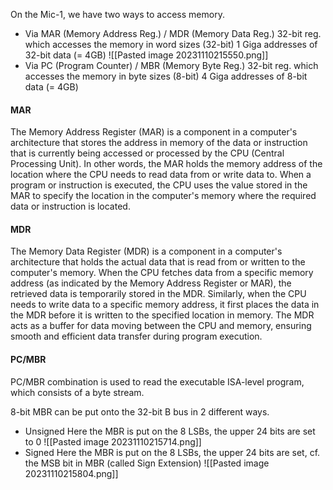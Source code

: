 On the Mic-1, we have two ways to access memory.
* Via MAR (Memory Address Reg.) / MDR (Memory Data Reg.) 32-bit reg. which accesses the memory in word sizes (32-bit) 1 Giga addresses of 32-bit data (= 4GB)
![[Pasted image 20231110215550.png]]
* Via PC (Program Counter) / MBR (Memory Byte Reg.) 32-bit reg. which accesses the memory in byte sizes (8-bit) 4 Giga addresses of 8-bit data (= 4GB)

#### MAR
The Memory Address Register (MAR) is a component in a computer's architecture that stores the address in memory of the data or instruction that is currently being accessed or processed by the CPU (Central Processing Unit). In other words, the MAR holds the memory address of the location where the CPU needs to read data from or write data to. When a program or instruction is executed, the CPU uses the value stored in the MAR to specify the location in the computer's memory where the required data or instruction is located.

#### MDR
The Memory Data Register (MDR) is a component in a computer's architecture that holds the actual data that is read from or written to the computer's memory. When the CPU fetches data from a specific memory address (as indicated by the Memory Address Register or MAR), the retrieved data is temporarily stored in the MDR. Similarly, when the CPU needs to write data to a specific memory address, it first places the data in the MDR before it is written to the specified location in memory. The MDR acts as a buffer for data moving between the CPU and memory, ensuring smooth and efficient data transfer during program execution.

#### PC/MBR
PC/MBR combination is used to read the executable ISA-level program, which consists of a byte stream.

8-bit MBR can be put onto the 32-bit B bus in 2 different ways.
* Unsigned 
	Here the MBR is put on the 8 LSBs, the upper 24 bits are set to 0
 ![[Pasted image 20231110215714.png]]
* Signed 
	Here the MBR is put on the 8 LSBs, the upper 24 bits are set, cf. the MSB bit in MBR (called Sign Extension)
![[Pasted image 20231110215804.png]]
